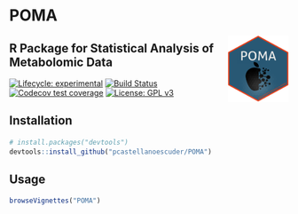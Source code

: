 
# POMA

<img src='POMA_sticker/POMA_sticker.png' alt='POMA_sticker' title='POMA sticker' width='110' height='120' align='right'/>

## R Package for Statistical Analysis of Metabolomic Data

<!-- badges: start --> 
[![Lifecycle:
experimental](https://img.shields.io/badge/lifecycle-experimental-orange.svg)](https://www.tidyverse.org/lifecycle/#experimental)
[![Build
Status](https://travis-ci.org/pcastellanoescuder/POMA.svg?branch=master)](https://travis-ci.org/pcastellanoescuder/POMA)
[![Codecov test
coverage](https://codecov.io/gh/pcastellanoescuder/POMA/branch/master/graph/badge.svg)](https://codecov.io/gh/pcastellanoescuder/POMA?branch=master)
[![License: GPL
v3](https://img.shields.io/badge/License-GPLv3-blue.svg)](https://www.gnu.org/licenses/gpl-3.0)
<!-- badges: end -->

## Installation

``` r
# install.packages("devtools")
devtools::install_github("pcastellanoescuder/POMA")
```

## Usage

``` r
browseVignettes("POMA")
```
